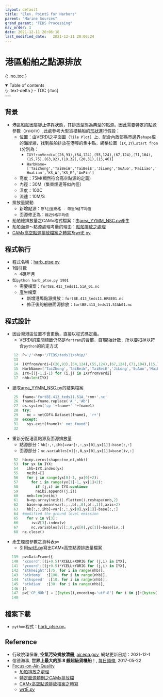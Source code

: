```yaml
---
layout: default
title: "Elev. PointS for Harbors"
parent: "Marine Sources"
grand_parent: "TEDS Processing"
nav_order: 1
date: 2021-12-11 20:06:18              
last_modified_date:   2021-12-11 20:06:24
---
```


# 港區船舶之點源排放
{: .no_toc }

<details open markdown="block">
  <summary>
    Table of contents
  </summary>
  {: .text-delta }
- TOC
{:toc}
</details>
---

## 背景
- 港區船舶因屬靜止停靠狀態，其排放型態為典型的點源。因此需要特定的點源參數（`XYHDTV`）,此處參考大型貨櫃輪船的[形狀](https://kknews.cc/news/boq3xeo.html)進行假設：
  - 位置：由VERDI之平面圖（`Tile Plot`）上、配合內政部縣市邊界`shape`檔的海岸線，找到船舶排放在港埠的集中點，網格位置（`IX`, `IY`)_`start from 1`分別為：
    - `IXYfromVerdi=[(26,93),(54,124),(55,124),(67,124),(71,104),(15,75),(63,82),(19,32),(20,31),(15,46)]`
    - `HarbName=['TaiZhong','TaiBeiW','TaiBeiE','JiLong','SuAuo','MaiLiao','HuaLian','KS_W','KS_E','AnPin']`
  - 高度：75M(顯然符合高空點源的定義)
  - 內徑：30M（集束煙道等似內徑）
  - 溫度：100C
  - 流速：10M/S
- 排放量變動
  - 新增點源：`原3公里網格 - 臨近9格平均值`
  - 面源修正為：`臨近9格平均值`
- 船舶總排放量之CAMx格式檔案：由[area_YYMM_NSC.py](https://github.com/sinotec2/TEDS_ship/blob/main/area_YYMM_NSC.py)產生
- 船舶面源～點源處理考量的理由：[船舶排放之處理](https://sinotec2.github.io/Focus-on-Air-Quality/EmisProc/ship)
- [CAMx高空點源排放檔案之轉寫](https://sinotec2.github.io/Focus-on-Air-Quality/EmisProc/ptse/wrtE/)及[wrtE.py](https://github.com/sinotec2/TEDS_PTSE/blob/main/wrtE.py)


## 程式執行
- 程式名稱：[harb_ptse.py](https://github.com/sinotec2/TEDS_ship/blob/main/harb_ptse.py)
- 1個引數
  - 4碼年月
- 如`python harb_ptse.py 1901 `
  - 需要檔案：`fortBE.413_teds11.51A_01.nc`
  - 產生檔案
    - 新增港埠點源排放：`fortBE.413_teds11.HRBE01.nc`
    - 修正後的船舶面源排放：`fortBE.413_teds11.51Ab01.nc`

## 程式設計
- 因台灣港區位置不會更動，直接以程式碼定義。
  - VERDI的空間標籤仍然是`fortran`的習慣，自1開始計數，所以要扣掉以符合`python`的約定方式

```python
    12	P='/'+hmp+'/TEDS/teds11/ship/'
    13	
    14	IXYfromVerdi=[(26,93),(54,124),(55,124),(67,124),(71,104),(15,75),(63,82),(19,32),(20,31),(15,46)]
    15	HarbName=['TaiZhong','TaiBeiW','TaiBeiE','JiLong','SuAuo','MaiLiao','HuaLian','KS_W','KS_E','AnPin']
    16	IYX=[(j-1,i-1) for (i,j) in IXYfromVerdi]
    17	nhb=len(IYX)
```
- 讀取[area_YYMM_NSC.py](https://github.com/sinotec2/TEDS_ship/blob/main/area_YYMM_NSC.py)的結果檔案

```python
    25	fname='fortBE.413_teds11.51A_'+mm+'.nc'
    26	fname1=fname.replace('A_','Ab')
    27	os.system('cp '+fname+' '+fname1)
    28	try:
    29	  nc = netCDF4.Dataset(fname1, 'r+')
    30	except:
    31	  sys.exit(fname1+' not found')
    32	
```
- 重新分配港區點源及面源排放量
  - 點源部分：`hb[:,:,ihb]=var[:,:,yx[0],yx[1]]-base[:,:]`
  - 面源部分：`nc.variables[v][:,0,yx[0],yx[1]]=base[iv,:]`
```python
    52	hb=np.zeros(shape=(nv,nt,nhb))
    53	for yx in IYX:
    54	  ihb=IYX.index(yx)
    55	  neibi=[]
    56	  for j in range(yx[0]-1, yx[0]+2):
    57	    for i in range(yx[1]-1, yx[1]+2):
    58	      if (j,i) in IYX:continue
    59	      neibi.append((j,i))
    60	  nnb=len(neibi)
    61	  b=np.array(neibi).flatten().reshape(nnb,2)
    62	  base=np.mean(var[:,:,b[:,0],b[:,1]],axis=2)
    63	  hb[:,:,ihb]=var[:,:,yx[0],yx[1]]-base[:,:]
    64	#modified the ground level emission
    65	  for v in V[3]:
    66	    iv=V[3].index(v)
    67	    nc.variables[v][:,0,yx[0],yx[1]]=base[iv,:]
    68	nc.close()
```
- 產生煙囪參數之資料表`pv`
  - 引用[wrtE.py](https://github.com/sinotec2/TEDS_PTSE/blob/main/wrtE.py)寫出CAMx高空點源排放量檔案

```python
   139	pv=DataFrame({
   140	'xcoord':[(i+0.5)*XCELL+XORIG for (j,i) in IYX],
   141	'ycoord':[(j+0.5)*YCELL+YORIG for (j,i) in IYX],
   142	'stkheight':[75. for i in range(nhb)],
   143	'stktemp'  :[100. for i in range(nhb)],
   144	'stkspeed'  :[10. for i in range(nhb)],
   145	'stkdiam'  :[30. for i in range(nhb)],
   146	})
   147	pv['CP_NOb'] = [[bytes(i,encoding='utf-8') for i in j]+[bytes(' ',encoding='utf-8')]*(8-len(j)) for j in HarbName ]
   148	
```

## 檔案下載
- `python`程式：[harb_ptse.py](https://github.com/sinotec2/TEDS_ship/blob/main/harb_ptse.py)。

## Reference
- 行政院環保署, **空氣污染排放清冊**, [air.epa.gov](https://air.epa.gov.tw/EnvTopics/AirQuality_6.aspx), 網站更新日期：2021-12-1
- 信德海事, **世界上最大的那 8 艘超級貨櫃船！**, [每日頭條](https://kknews.cc/news/boq3xeo.html), 2017-05-22
- [Focus-on-Air-Quality](https://sinotec2.github.io/Focus-on-Air-Quality/)
  - [船舶排放之處理](https://sinotec2.github.io/Focus-on-Air-Quality/EmisProc/ship)
  - [特定面源類別之CAMx排放檔](https://sinotec2.github.io/Focus-on-Air-Quality/EmisProc/ship/area_YYMM_NSC/)
  - [CAMx高空點源排放檔案之轉寫](https://sinotec2.github.io/Focus-on-Air-Quality/EmisProc/ptse/wrtE/)
  - [wrtE.py](https://github.com/sinotec2/TEDS_PTSE/blob/main/wrtE.py)